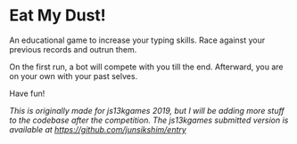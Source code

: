 # Eat My Dust!

An educational game to increase your typing skills.
Race against your previous records and outrun them.

On the first run, a bot will compete with you till the end.
Afterward, you are on your own with your past selves.

Have fun!

*This is originally made for js13kgames 2019, but I will be adding more stuff to the codebase after the competition.*
*The js13kgames submitted version is available at https://github.com/junsikshim/entry*
